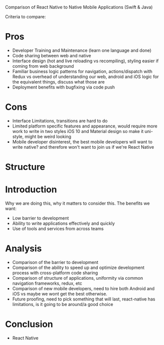 Comparison of React Native to Native Mobile Applications (Swift & Java)

Criteria to compare:

# Pros
* Developer Training and Maintenance (learn one language and done)
* Code sharing between web and native
* Interface design (hot and live reloading vs recompiling), styling easier if coming from web background
* Familiar business logic patterns for navigation, actions/dispatch with Redux vs overhead of understanding our web, android and iOS logic for the equivalent things, discuss what those are
* Deployment benefits with bugfixing via code push

# Cons
* Interface Limitations, transitions are hard to do
* Limited platform specific features and appearance, would require more work to write in two styles iOS 10 and Material design so make it uni-style, might be weird looking
* Mobile developer disinterest, the best mobile developers will want to write native? and therefore won't want to join us if we're React Native

# Structure

# Introduction

Why we are doing this, why it matters to consider this. The benefits we want:

- Low barrier to development
- Ability to write applications effectively and quickly
- Use of tools and services from across teams

# Analysis

- Comparison of the barrier to development
- Comparison of the ability to speed up and optimize development process with cross-platform code sharing
- Comparison of structure of applications, uniformity via common navigation frameworks, redux, etc
- Comparison of new mobile developers, need to hire both Android and iOS vs maybe we wont get the best otherwise.
- Future proofing, need to pick something that will last, react-native has limitations, is it going to be around/a good choice

# Conclusion

- React Native
